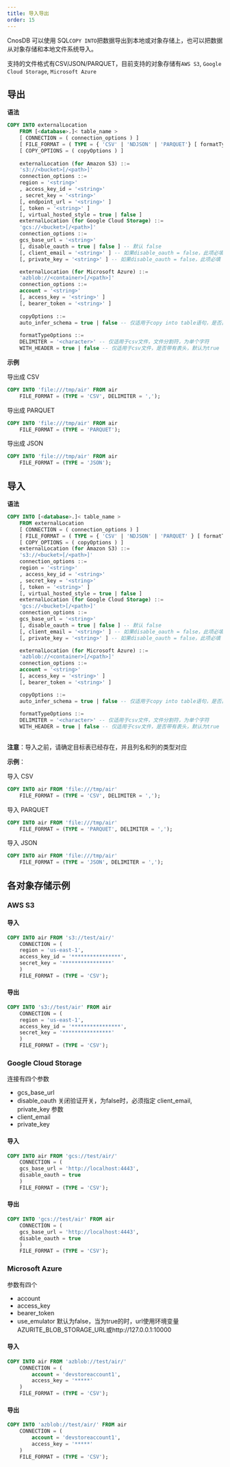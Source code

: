 ```yaml
---
title: 导入导出
order: 15
---
```

CnosDB 可以使用 SQL`COPY INTO`把数据导出到本地或对象存储上，也可以把数据从对象存储和本地文件系统导入。

支持的文件格式有CSV/JSON/PARQUET，目前支持的对象存储有`AWS S3`, `Google Cloud
Storage`, `Microsoft Azure`

## 导出

**语法**

```sql
COPY INTO externalLocation
    FROM [<database>.]< table_name >
    [ CONNECTION = ( connection_options ) ]
    [ FILE_FORMAT = ( TYPE = { 'CSV' | 'NDJSON' | 'PARQUET'} [ formatTypeOptions ] ) ]
    [ COPY_OPTIONS = ( copyOptions ) ]
    
    externalLocation (for Amazon S3) ::=
    's3://<bucket>[/<path>]'
    connection_options ::=
    region = '<string>'
    , access_key_id = '<string>'
    , secret_key = '<string>'
    [, endpoint_url = '<string>' ]
    [, token = '<string>' ]
    [, virtual_hosted_style = true | false ]
    externalLocation (for Google Cloud Storage) ::=
    'gcs://<bucket>[/<path>]'
    connection_options ::=
    gcs_base_url = '<string>'
    [, disable_oauth = true | false ] -- 默认 false
    [, client_email = '<string>' ] -- 如果disable_oauth = false，此项必填
    [, private_key = '<string>' ] -- 如果disable_oauth = false，此项必填

    externalLocation (for Microsoft Azure) ::=
    'azblob://<container>[/<path>]'
    connection_options ::=
    account = '<string>'
    [, access_key = '<string>' ]
    [, bearer_token = '<string>' ]
    
    copyOptions ::=
    auto_infer_schema = true | false -- 仅适用于copy into table语句，是否自动推断文件的schema，如果为false则使用目标表的schema（copy into table中的table即为目标表
    
    formatTypeOptions ::=
    DELIMITER = '<character>' -- 仅适用于csv文件，文件分割符，为单个字符
    WITH_HEADER = true | false -- 仅适用于csv文件，是否带有表头，默认为true

```

**示例**

导出成 CSV

```sql
COPY INTO 'file:///tmp/air' FROM air
    FILE_FORMAT = (TYPE = 'CSV', DELIMITER = ',');
```

导出成 PARQUET

```sql
COPY INTO 'file:///tmp/air' FROM air
    FILE_FORMAT = (TYPE = 'PARQUET');
```

导出成 JSON

```sql
COPY INTO 'file:///tmp/air' FROM air
    FILE_FORMAT = (TYPE = 'JSON');
```

## 导入

**语法**

```sql
COPY INTO [<database>.]< table_name >
    FROM externalLocation
    [ CONNECTION = ( connection_options ) ]
    [ FILE_FORMAT = ( TYPE = { 'CSV' | 'NDJSON' | 'PARQUET' } [ formatTypeOptions ] ) ]
    [ COPY_OPTIONS = ( copyOptions ) ]
    externalLocation (for Amazon S3) ::=
    's3://<bucket>[/<path>]'
    connection_options ::=
    region = '<string>'
    , access_key_id = '<string>'
    , secret_key = '<string>'
    [, token = '<string>' ]
    [, virtual_hosted_style = true | false ]
    externalLocation (for Google Cloud Storage) ::=
    'gcs://<bucket>[/<path>]'
    connection_options ::=
    gcs_base_url = '<string>'
    [, disable_oauth = true | false ] -- 默认 false
    [, client_email = '<string>' ] -- 如果disable_oauth = false，此项必填
    [, private_key = '<string>' ] -- 如果disable_oauth = false，此项必填

    externalLocation (for Microsoft Azure) ::=
    'azblob://<container>[/<path>]'
    connection_options ::=
    account = '<string>'
    [, access_key = '<string>' ]
    [, bearer_token = '<string>' ]

    copyOptions ::= 
    auto_infer_schema = true | false -- 仅适用于copy into table语句，是否自动推断文件的schema，如果为false则使用目标表的schema（copy into table中的table即为目标表）
    
    formatTypeOptions ::=
    DELIMITER = '<character>' -- 仅适用于csv文件，文件分割符，为单个字符
    WITH_HEADER = true | false -- 仅适用于csv文件，是否带有表头，默认为true
    
```

**注意**：导入之前，请确定目标表已经存在，并且列名和列的类型对应

**示例**：

导入 CSV

```sql
COPY INTO air FROM 'file:///tmp/air'
    FILE_FORMAT = (TYPE = 'CSV', DELIMITER = ',');
```

导入 PARQUET

```sql
COPY INTO air FROM 'file:///tmp/air'
    FILE_FORMAT = (TYPE = 'PARQUET', DELIMITER = ',');
```

导入 JSON

```sql
COPY INTO air FROM 'file:///tmp/air'
    FILE_FORMAT = (TYPE = 'JSON', DELIMITER = ',');
```

## 各对象存储示例

### AWS S3

#### 导入

```sql
COPY INTO air FROM 's3://test/air/'
    CONNECTION = (
    region = 'us‑east‑1',
    access_key_id = '****************',
    secret_key = '****************'
    )
    FILE_FORMAT = (TYPE = 'CSV');
```

#### 导出

```sql
COPY INTO 's3://test/air' FROM air
    CONNECTION = (
    region = 'us‑east‑1',
    access_key_id = '****************',
    secret_key = '****************'
    )
    FILE_FORMAT = (TYPE = 'CSV');
```

### Google Cloud Storage

连接有四个参数

- gcs_base_url
- disable_oauth 关闭验证开关，为false时，必须指定 client_email, private_key 参数
- client_email
- private_key

#### 导入

```sql
COPY INTO air FROM 'gcs://test/air/'
    CONNECTION = (
    gcs_base_url = 'http://localhost:4443',
    disable_oauth = true
    )
    FILE_FORMAT = (TYPE = 'CSV');
```

#### 导出

```sql
COPY INTO 'gcs://test/air' FROM air
    CONNECTION = (
    gcs_base_url = 'http://localhost:4443',
    disable_oauth = true
    )
    FILE_FORMAT = (TYPE = 'CSV');
```

### Microsoft Azure

参数有四个

- account
- access_key
- bearer_token
- use_emulator 默认为false，当为true的时，url使用环境变量AZURITE_BLOB_STORAGE_URL或http://127.0.0.1:10000

#### 导入

```sql
COPY INTO air FROM 'azblob://test/air/'
    CONNECTION = (
        account = 'devstoreaccount1',
        access_key = '*****'
    )
    FILE_FORMAT = (TYPE = 'CSV'); 
```

#### 导出

```sql
COPY INTO 'azblob://test/air/' FROM air
    CONNECTION = (
        account = 'devstoreaccount1',
        access_key = '*****'
    )
    FILE_FORMAT = (TYPE = 'CSV'); 
```
